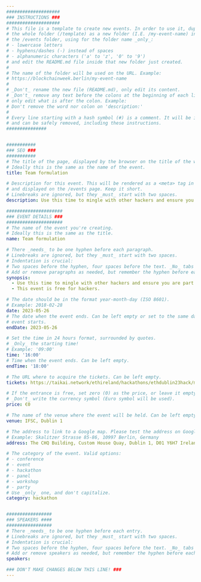 ```yaml
---
####################
### INSTRUCTIONS ###
####################
# This file is a template to create new events. In order to use it, duplicate
# the whole folder (/template) as a new folder (I.E. /my-event-name) inside of
# the /events folder, using for the folder name _only_:
# - lowercase letters
# - hyphens/dashes (-) instead of spaces
# - alphanumeric characters ('a' to 'z', '0' to '9')
# and edit the README.md file inside that new folder just created.
#
# The name of the folder will be used on the URL. Example:
# https://blockchainweek.berlin/my-event-name
#
# _Don't_ rename the new file (README.md), only edit its content.
# _Don't_ remove any text before the colons at the beginning of each line,
# only edit what is after the colon. Example:
# Don't remove the word nor colon on 'description:'
#
# Every line starting with a hash symbol (#) is a comment. It will be ignored
# and can be safely removed, including these instructions.
###############


###########
### SEO ###
###########
# The title of the page, displayed by the browser on the title of the window.
# Ideally this is the same as the name of the event.
title: Team formulation

# Description for this event. This will be rendered as a <meta> tag in the HTML,
# and displayed on the /events page. Keep it short.
# Linebreaks are ignored, but they _must_ start with two spaces.
description: Use this time to mingle with other hackers and ensure you are part of a team.

#####################
### EVENT DETAILS ###
#####################
# The name of the event you're creating.
# Ideally this is the same as the title.
name: Team formulation

# There _needs_ to be one hyphen before each paragraph.
# Linebreaks are ignored, but they _must_ start with two spaces.
# Indentation is crucial:
# Two spaces before the hyphen, four spaces before the text. _No_ tabs allowed.
# Add or remove paragraphs as needed, but remember the hyphen before each entry.
synopsis:
  - Use this time to mingle with other hackers and ensure you are part of a team.
  - This event is free for hackers.

# The date should be in the format year-month-day (ISO 8601).
# Example: 2018-02-28
date: 2023-05-26
# The date when the event ends. Can be left empty or set to the same day the
# event starts.
endDate: 2023-05-26

# Set the time in 24 hours format, surrounded by quotes.
# _Only_ the starting time!
# Example: '09:00'
time: '16:00'
# Time when the event ends. Can be left empty.
endTime: '18:00'

# The URL where to acquire the tickets. Can be left empty.
tickets: https://taikai.network/ethireland/hackathons/ethdublin23hack/matchmaking

# If the entrance is free, set zero (0) as the price, or leave it empty.
# _Don't_ write the currency symbol (Euro symbol will be used).
price: €0

# The name of the venue where the event will be held. Can be left empty.
venue: IFSC, Dublin 1

# The address to link to a Google map. Please test the address on Google Maps.
# Example: Skalitzer Strasse 85-86, 10997 Berlin, Germany
address: The CHQ Building, Custom House Quay, Dublin 1, D01 Y6H7 Ireland

# The category of the event. Valid options:
# - conference
# - event
# - hackathon
# - panel
# - workshop
# - party
# Use _only_ one, and don't capitalize.
category: hackathon


#################
### SPEAKERS ####
#################
# There _needs_ to be one hyphen before each entry.
# Linebreaks are ignored, but they _must_ start with two spaces.
# Indentation is crucial:
# Two spaces before the hyphen, four spaces before the text. _No_ tabs allowed.
# Add or remove speakers as needed, but remember the hyphen before each entry.
speakers:

### DON'T MAKE CHANGES BELOW THIS LINE! ###
---
```


<!-- ### DON'T MAKE CHANGES BELOW THIS LINE! ### -->

<Event-Content/>
